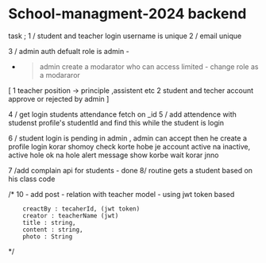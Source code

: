 # School-managment-2024 backend


task ;
1 / student and teacher login username is unique
2 / email unique

3 / admin auth
  defualt role is admin - 
 - > admin create a modarator who can access limited - change role as a modararor


[
  1 teacher position -> principle ,assistent etc
  2 student and techer account approve or  rejected by admin
]

 4 / get login students attendance fetch on _id
 5 / add attendence with studenst profile's studentId and find this while the student is login

 6 / student login is pending in admin , admin can accept then he create a profile
 login korar shomoy check korte hobe je account active na inactive, active hole ok na hole alert message show korbe wait korar jnno

 7 /add complain api for students - done
 8/ routine gets a student based on his class code 

/*
    10 - 
    add post - relation with teacher model - using jwt token based
        
        creactBy : tecaherId, (jwt token)
        creator : teacherName (jwt)
        title : string,
        content : string,
        photo : String

*/